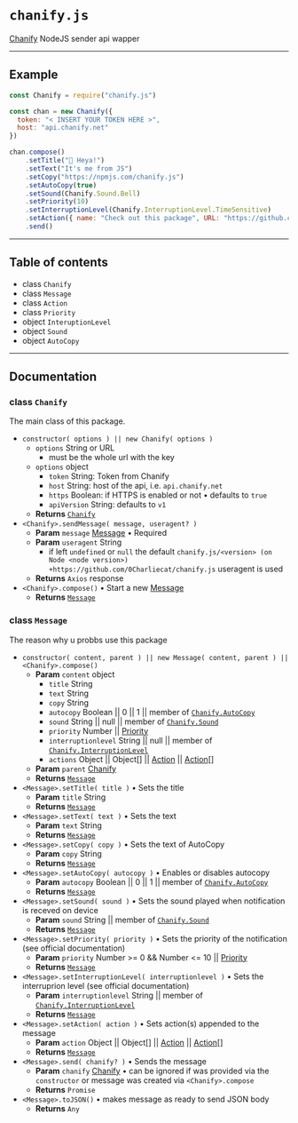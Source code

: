 # `chanify.js`

[Chanify](https://github.com/chanify/chanify) NodeJS sender api wapper

---

## Example

```javascript
const Chanify = require("chanify.js")

const chan = new Chanify({
  token: "< INSERT YOUR TOKEN HERE >",
  host: "api.chanify.net"
})

chan.compose()
    .setTitle("👋 Heya!")
    .setText("It's me from JS")
    .setCopy("https://npmjs.com/chanify.js")
    .setAutoCopy(true)
    .setSound(Chanify.Sound.Bell)
    .setPriority(10)
    .setInterruptionLevel(Chanify.InterruptionLevel.TimeSensitive)
    .setAction({ name: "Check out this package", URL: "https://github.com/0Charliecat/chanify.js" })
    .send()
```

---

## Table of contents

- class `Chanify`
- class `Message`
- class `Action`
- class `Priority`
- object `InteruptionLevel`
- object `Sound`
- object `AutoCopy`

---

## Documentation

### class `Chanify`

The main class of this package.

- `constructor( options ) || new Chanify( options )`
   - `options` String or URL
      - must be the whole url with the key
   - `options` object
      - `token` String: Token from Chanify
      - `host` String: host of the api, i.e. `api.chanify.net`
      - `https` Boolean: if HTTPS is enabled or not • defaults to `true`
      - `apiVersion` String: defaults to `v1`
   - **Returns** [`Chanify`](https://github.com/0Charliecat/chanify.js#class-chanify)
- `<Chanify>.sendMessage( message, useragent? )`
   - **Param** `message` [Message](https://github.com/0Charliecat/chanify.js#class-message) • Required
   - **Param** `useragent` String
      - if left `undefined` or `null` the default `chanify.js/<version> (on Node <node version>) +https://github.com/0Charliecat/chanify.js`  useragent is used
   - **Returns** `Axios` response
- `<Chanify>.compose()` • Start a new [Message](https://github.com/0Charliecat/chanify.js#class-message)
   - **Returns** [`Message`](https://github.com/0Charliecat/chanify.js#class-message)

### class `Message`

The reason why u probbs use this package

- `constructor( content, parent ) || new Message( content, parent ) || <Chanify>.compose()`
   - **Param** `content` object
      - `title` String
      - `text` String
      - `copy` String
      - `autocopy` Boolean || 0 || 1 || member of [`Chanify.AutoCopy`](https://github.com/0Charliecat/chanify.js#object-autocopy)
      - `sound` String || null || member of [`Chanify.Sound`](https://github.com/0Charliecat/chanify.js#object-sound)
      - `priority` Number || [Priority](https://github.com/0Charliecat/chanify.js#class-priority)
      - `interruptionlevel` String || null || member of [`Chanify.InterruptionLevel`](https://github.com/0Charliecat/chanify.js#object-interruptionlevel)
      - `actions` Object || Object[] || [Action](https://github.com/0Charliecat/chanify.js#class-action) || [Action](https://github.com/0Charliecat/chanify.js#class-action)[]
   - **Param** `parent` [Chanify](https://github.com/0Charliecat/chanify.js#class-chanify)
   - **Returns** [`Message`](https://github.com/0Charliecat/chanify.js#class-message)
- `<Message>.setTitle( title )` • Sets the title
   - **Param** `title` String
   - **Returns** [`Message`](https://github.com/0Charliecat/chanify.js#class-message)
- `<Message>.setText( text )` • Sets the text
   - **Param** `text` String
   - **Returns** [`Message`](https://github.com/0Charliecat/chanify.js#class-message)
- `<Message>.setCopy( copy )` • Sets the text of AutoCopy
   - **Param** `copy` String
   - **Returns** [`Message`](https://github.com/0Charliecat/chanify.js#class-message)
- `<Message>.setAutoCopy( autocopy )` • Enables or disables autocopy
   - **Param** `autocopy` Boolean || 0 || 1 || member of [`Chanify.AutoCopy`](https://github.com/0Charliecat/chanify.js#object-autocopy)
   - **Returns** [`Message`](https://github.com/0Charliecat/chanify.js#class-message)
- `<Message>.setSound( sound )` • Sets the sound played when notification is receved on device
   - **Param** `sound` String || member of [`Chanify.Sound`](https://github.com/0Charliecat/chanify.js#object-sound)
   - **Returns** [`Message`](https://github.com/0Charliecat/chanify.js#class-message)
- `<Message>.setPriority( priority )` • Sets the priority of the notification (see official documentation)
   - **Param** `priority` Number >= 0 && Number <= 10 || [Priority](https://github.com/0Charliecat/chanify.js#class-priority)
   - **Returns** [`Message`](https://github.com/0Charliecat/chanify.js#class-message)
- `<Message>.setInterruptionLevel( interruptionlevel )` • Sets the interruprion level (see official documentation)
   - **Param** `interruptionlevel` String || member of  [`Chanify.InterruptionLevel`](https://github.com/0Charliecat/chanify.js#object-interruptionlevel)
   - **Returns** [`Message`](https://github.com/0Charliecat/chanify.js#class-message)
- `<Message>.setAction( action )` • Sets action(s) appended to the message
   - **Param** `action` Object || Object[] || [Action](https://github.com/0Charliecat/chanify.js#class-action) || [Action](https://github.com/0Charliecat/chanify.js#class-action)[]
   - **Returns** [`Message`](https://github.com/0Charliecat/chanify.js#class-message)
- `<Message>.send( chanify? )` • Sends the message
   - **Param** `chanify` [Chanify](https://github.com/0Charliecat/chanify.js#class-chanify) • can be ignored if was provided via the `constructor` or message was created via `<Chanify>.compose`
   - **Returns** `Promise`
- `<Message>.toJSON()` • makes message as ready to send JSON body
   - **Returns** `Any`
